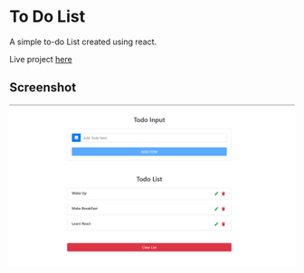 # To Do List
  
 A simple to-do List created using react.
   
 Live project [here](https://to-do-wonder.netlify.com/)
 
 ## Screenshot
   
 ![screenshot](https://github.com/karn21/to-do-list/blob/master/public/Annotation%202020-04-05%20170417.png)
